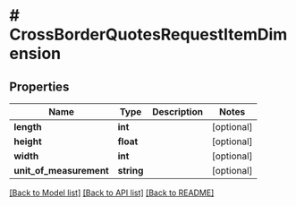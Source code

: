 # # CrossBorderQuotesRequestItemDimension

## Properties

Name | Type | Description | Notes
------------ | ------------- | ------------- | -------------
**length** | **int** |  | [optional] 
**height** | **float** |  | [optional] 
**width** | **int** |  | [optional] 
**unit_of_measurement** | **string** |  | [optional] 

[[Back to Model list]](../../README.md#documentation-for-models) [[Back to API list]](../../README.md#documentation-for-api-endpoints) [[Back to README]](../../README.md)


